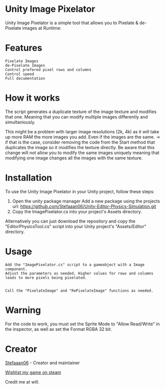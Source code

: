 # Unity Image Pixelator

Unity Image Pixelator is a  simple tool that allows you to Pixelate & de-Pixelate images at Runtime:
# Features
    Pixelate Images
    de-Pixelate Images
    Control prefered pixel rows and columns
    Control speed
    Full documentation

# How it works

The script generates a duplicate texture of the image texture and modifies that one. Meaning that you can modify multiple images differently and simultaniously. 

This might be a problem with larger image resolutions (2k, 4k) as it will take up more RAM the more images you add. Even if the images are the same.
-> if that is the case, consider removing the code from the Start method that duplicates the image so it modifies the texture directly. Be aware that this change will not allow you to modify the same images
uniquely meaning that modifying one image changes all the images with the same texture. 

# Installation
    
To use the Unity Image Pixelator in your Unity project, follow these steps:

1.
    Open the unity package manager
    Add a new package using the projects url: https://github.com/Stefaaan06/Unity-Editor-Physics-Simulation.git
2.
    Copy the ImagePixelator.cs into your project's Assets directory.
    
Alternatively you can just download the repository and copy the "EditorPhysicsTool.cs" script into your Unity project's "Assets/Editor" directory.

# Usage
    Add the "ImagePixelator.cs" script to a gameobject with a Image component.
    Adjust the parameters as needed. Higher values for rows and columns leads to more pixels being pixelated.
    
    
    Call the "PixelateImage" and "RePixelateImage" functions as needed.

# Warning
For the code to work, you must set the Sprite Mode to "Allow Read/Write" in the inspector, as well as set the Format RGBA 32 bit.

# Creator
[Stefaaan06](https://twitter.com/Stefaaan06) - Creator and maintainer

[Wishlist my game on steam](https://store.steampowered.com/app/2547010/Mik/)

Credit me at will.
